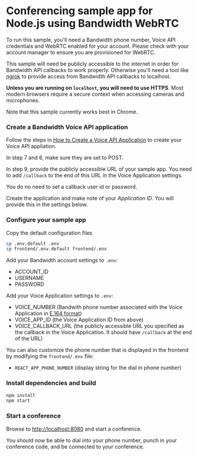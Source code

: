 # Conferencing sample app for Node.js using Bandwidth WebRTC

To run this sample, you'll need a Bandwidth phone number, Voice API credentials and WebRTC enabled for your account. Please check with your account manager to ensure you are provisioned for WebRTC.

This sample will need be publicly accessible to the internet in order for Bandwidth API callbacks to work properly. Otherwise you'll need a tool like [ngrok](https://ngrok.com) to provide access from Bandwidth API callbacks to localhost.

**Unless you are running on `localhost`, you will need to use HTTPS**. Most modern browsers require a secure context when accessing cameras and microphones.

Note that this sample currently works best in Chrome.


### Create a Bandwidth Voice API application
Follow the steps in [How to Create a Voice API Application](https://support.bandwidth.com/hc/en-us/articles/360035060934-How-to-Create-a-Voice-API-Application-V2-) to create your Voice API appliation.

In step 7 and 8, make sure they are set to POST.

In step 9, provide the publicly accessible URL of your sample app. You need to add `/callback` to the end of this URL in the Voice Application settings.

You do no need to set a callback user id or password. 

Create the application and make note of your _Application ID_. You will provide this in the settings below.

### Configure your sample app
Copy the default configuration files

```bash
cp .env.default .env
cp frontend/.env.default frontend/.env
```

Add your Bandwidth account settings to `.env`:

* ACCOUNT\_ID
* USERNAME
* PASSWORD

Add your Voice Application settings to `.env`:

* VOICE\_NUMBER (Bandwith phone number associated with the Voice Application in [E.164 format](https://www.bandwidth.com/glossary/e164/))
* VOICE\_APP\_ID (the Voice Application ID from above)
* VOICE\_CALLBACK\_URL (the publicly accessible URL you specified as the callback in the Voice Application. It should have `/callback` at the end of the URL)

You can also customize the phone number that is displayed in the frontend by modifying the `frontend/.env` file:

* `REACT_APP_PHONE_NUMBER` (display string for the dial in phone number)

### Install dependencies and build

```bash
npm install
npm start
```

### Start a conference
Browse to [http://localhost:8080](http://localhost:8080) and start a conference.

You should now be able to dial into your phone number, punch in your conference code, and be connected to your conference.